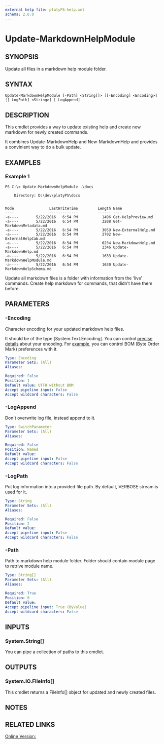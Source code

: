 ```yaml
---
external help file: platyPS-help.xml
schema: 2.0.0
---
```


# Update-MarkdownHelpModule
## SYNOPSIS
Update all files in a markdown help module folder.

## SYNTAX

```
Update-MarkdownHelpModule [-Path] <String[]> [[-Encoding] <Encoding>] [[-LogPath] <String>] [-LogAppend]
```

## DESCRIPTION
This cmdlet provides a way to update existing help and create new markdown for newly created commands.

It combines Update-MarkdownHelp and New-MarkdownHelp and provides a convinient way to do a bulk update.

## EXAMPLES

### Example 1
```
PS C:\> Update-MarkdownHelpModule .\docs

    Directory: D:\dev\platyPS\docs


Mode                LastWriteTime         Length Name
----                -------------         ------ ----
-a----        5/22/2016   6:54 PM           1496 Get-HelpPreview.md
-a----        5/22/2016   6:54 PM           3208 Get-MarkdownMetadata.md
-a----        5/22/2016   6:54 PM           3059 New-ExternalHelp.md
-a----        5/22/2016   6:54 PM           2702 New-ExternalHelpCab.md
-a----        5/22/2016   6:54 PM           6234 New-MarkdownHelp.md
-a----        5/22/2016   6:54 PM           2346 Update-MarkdownHelp.md
-a----        5/22/2016   6:54 PM           1633 Update-MarkdownHelpModule.md
-a----        5/22/2016   6:54 PM           1630 Update-MarkdownHelpSchema.md

```

Update all markdown files is a folder with information from the 'live' commands.
Create help markdown for commands, that didn't have them before.

## PARAMETERS

### -Encoding
Character encoding for your updated markdown help files.

It should be of the type \[System.Text.Encoding\].
You can control [precise details](https://msdn.microsoft.com/en-us/library/ms404377.aspx) about your encoding.
For [example](http://stackoverflow.com/questions/5596982/using-powershell-to-write-a-file-in-utf-8-without-the-bom), 
you can control BOM (Byte Order Mark) preferences with it.

```yaml
Type: Encoding
Parameter Sets: (All)
Aliases: 

Required: False
Position: 1
Default value: UTF8 without BOM
Accept pipeline input: False
Accept wildcard characters: False
```

### -LogAppend
Don't overwrite log file, instead append to it.

```yaml
Type: SwitchParameter
Parameter Sets: (All)
Aliases: 

Required: False
Position: Named
Default value: 
Accept pipeline input: False
Accept wildcard characters: False
```

### -LogPath
Put log information into a provided file path.
By default, VERBOSE stream is used for it.

```yaml
Type: String
Parameter Sets: (All)
Aliases: 

Required: False
Position: 2
Default value: 
Accept pipeline input: False
Accept wildcard characters: False
```

### -Path
Path to markdown help module folder.
Folder should contain module page to retrive module name.

```yaml
Type: String[]
Parameter Sets: (All)
Aliases: 

Required: True
Position: 0
Default value: 
Accept pipeline input: True (ByValue)
Accept wildcard characters: False
```

## INPUTS

### System.String[]
You can pipe a collection of paths to this cmdlet.

## OUTPUTS

### System.IO.FileInfo[]
This cmdlet returns a FileInfo[] object for updated and newly created files.

## NOTES

## RELATED LINKS

[Online Version:](https://github.com/PowerShell/platyPS/blob/master/docs/Update-MarkdownHelpModule.md)


